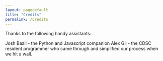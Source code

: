```yaml
---
layout: pagedefault
title: "Credits"
permalink: /Credits
---
```


Thanks to the following handy assistants:

Josh Bazil - the Python and Javascript companion
Alex Gil - the CDSC resident programmer who came through and simplified our process when we hit a wall.
